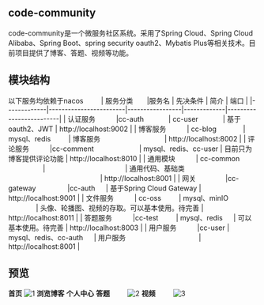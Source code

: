 ## code-community
code-community是一个微服务社区系统。采用了Spring Cloud、Spring Cloud Alibaba、Spring Boot、spring security oauth2、Mybatis Plus等相关技术。目前项目提供了博客、答题、视频等功能。
## 模块结构
以下服务均依赖于nacos
　　
| 服务分类　　|服务名                     |  先决条件          |   简介      |  端口               | 
|-------------|------------------------|-----------------|-------------|-------------------------|
| 认证服务　　　|cc-auth        　　　  | cc-user           　　　 |  基于oauth2、JWT   |  http://localhost:9002  | 
| 博客服务　　　| cc-blog       　　  　 | mysql、redis      　　 |  博客服务　　　　　　　　　 |  http://localhost:8002  | 
| 评论服务　　　|cc-comment    　　　　　　  | mysql、redis、cc-user   | 目前只为博客提供评论功能   |  http://localhost:8010  | 
| 通用模块　　　| cc-common    　　　　　|    　　　　　　　　　　　 |   通用代码、基础类  　　　　　　　　　　　　　 |  http://localhost:8001  |
| 网关    　　　　|cc-gateway   　　　　  |cc-auth                  　 |  基于Spring Cloud Gateway  | http://localhost:9001     |
| 文件服务　　　| cc-oss         　　   | mysql、minIO       　　　　| 头像、轮播图、视频的存取。可以基本使用。待完善     |  http://localhost:8011  |
| 答题服务　　　|cc-test          　　  | mysql、redis          　 |  可以基本使用。待完善    |  http://localhost:8003  |
| 用户服务　　　|cc-user              | mysql、redis、cc-auth    　 |   用户服务  　　　　　　　　　　 |  http://localhost:8001  |

## 预览
**首页**
 ![1](http://wecgwm.gitee.io/image-bed/cc-1.png)
**浏览博客**
**个人中心**
**答题** 　　
 ![2](http://wecgwm.gitee.io/image-bed/cc-2.png)
**视频** 　　
 ![3](http://wecgwm.gitee.io/image-bed/cc-3.png)
